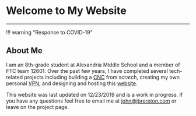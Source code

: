# Welcome to My Website
---
!!! warning "Response to COVID-19"
## About Me
I am an 8th-grade student at Alexandria Middle School and a member of FTC team 12601.  Over the past few years, I have completed several tech-related projects including building a [CNC](Projects/CNC.md) from scratch, creating my own personal [VPN](Projects/Pi-VPN), and designing and hosting this [website](Projects/Website.md).

This website was last updated on 12/23/2019 and is a work in progress.  If you have any questions feel free to email me at [john@jbrereton.com](mailto:john@jbrereton.com) or leave on the project page.